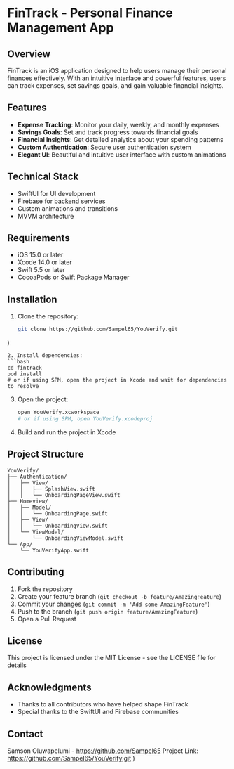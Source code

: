 # FinTrack - Personal Finance Management App

## Overview
FinTrack is an iOS application designed to help users manage their personal finances effectively. With an intuitive interface and powerful features, users can track expenses, set savings goals, and gain valuable financial insights.

## Features
- **Expense Tracking**: Monitor your daily, weekly, and monthly expenses
- **Savings Goals**: Set and track progress towards financial goals
- **Financial Insights**: Get detailed analytics about your spending patterns
- **Custom Authentication**: Secure user authentication system
- **Elegant UI**: Beautiful and intuitive user interface with custom animations

## Technical Stack
- SwiftUI for UI development
- Firebase for backend services
- Custom animations and transitions
- MVVM architecture

## Requirements
- iOS 15.0 or later
- Xcode 14.0 or later
- Swift 5.5 or later
- CocoaPods or Swift Package Manager

## Installation
1. Clone the repository:
   ```bash
   git clone https://github.com/Sampel65/YouVerify.git
)
   ```
2. Install dependencies:
   ```bash
   cd fintrack
   pod install
   # or if using SPM, open the project in Xcode and wait for dependencies to resolve
   ```
3. Open the project:
   ```bash
   open YouVerify.xcworkspace
   # or if using SPM, open YouVerify.xcodeproj
   ```
4. Build and run the project in Xcode

## Project Structure
```
YouVerify/
├── Authentication/
│   ├── View/
│   │   ├── SplashView.swift
│   │   └── OnboardingPageView.swift
├── Homeview/
│   ├── Model/
│   │   └── OnboardingPage.swift
│   ├── View/
│   │   └── OnboardingView.swift
│   └── ViewModel/
│       └── OnboardingViewModel.swift
└── App/
    └── YouVerifyApp.swift
```

## Contributing
1. Fork the repository
2. Create your feature branch (`git checkout -b feature/AmazingFeature`)
3. Commit your changes (`git commit -m 'Add some AmazingFeature'`)
4. Push to the branch (`git push origin feature/AmazingFeature`)
5. Open a Pull Request

## License
This project is licensed under the MIT License - see the LICENSE file for details

## Acknowledgments
- Thanks to all contributors who have helped shape FinTrack
- Special thanks to the SwiftUI and Firebase communities

## Contact
Samson Oluwapelumi - https://github.com/Sampel65
Project Link: https://github.com/Sampel65/YouVerify.git
)
